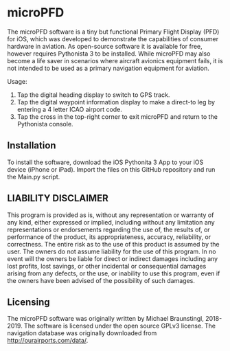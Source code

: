# microPFD
The microPFD software is a tiny but functional Primary Flight Display (PFD) for iOS, which was developed to demonstrate the capabilities of consumer hardware in aviation. As open-source software it is available for free, however requires Pythonista 3 to be installed. While microPFD may also become a life saver in scenarios where aircraft avionics equipment fails, it is not intended to be used as a primary navigation equipment for aviation.

Usage:
1. Tap the digital heading display to switch to GPS track.
2. Tap the digital waypoint information display to make a direct-to leg by entering a 4 letter ICAO airport code.
3. Tap the cross in the top-right corner to exit microPFD and return to the Pythonista console.

## Installation
To install the software, download the iOS Pythonita 3 App to your iOS device (iPhone or iPad). Import the files on this GitHub repository and run the Main.py script.

## LIABILITY DISCLAIMER
This program is provided as is, without any representation or warranty of any kind, either expressed or implied, including without any limitation any representations or endorsements regarding the use of, the results of, or performance of the product, its appropriateness, accuracy, reliability, or correctness. The entire risk as to the use of this product is assumed by the user. The owners do not assume liability for the use of this program. In no event will the owners be liable for direct or indirect damages including any lost profits, lost savings, or other incidental or consequential damages arising from any defects, or the use, or inability to use this program, even if the owners have been advised of the possibility of such damages.

## Licensing
The microPFD software was originally written by Michael Braunstingl, 2018-2019. The software is licensed under the open source GPLv3 license. The navigation database was originally downloaded from http://ourairports.com/data/.


